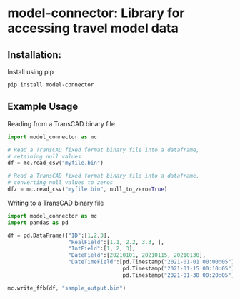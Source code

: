 # model-connector: Library for accessing travel model data

## Installation:

Install using pip

```pip install model-connector```


## Example Usage

Reading from a TransCAD binary file

```python
import model_connector as mc

# Read a TransCAD fixed format binary file into a dataframe, 
# retaining null values
df = mc.read_csv("myfile.bin")

# Read a TransCAD fixed format binary file into a dataframe, 
# converting null values to zeros
dfz = mc.read_csv("myfile.bin", null_to_zero=True)
```

Writing to a TransCAD binary file
```python
import model_connector as mc
import pandas as pd

df = pd.DataFrame({"ID":[1,2,3], 
                   "RealField":[1.1, 2.2, 3.3, ],
                   "IntField":[1, 2, 3],
                   "DateField":[20210101, 20210115, 20210130],
                   "DateTimeField":[pd.Timestamp("2021-01-01 00:00:05"),
                                    pd.Timestamp("2021-01-15 00:10:05"),
                                    pd.Timestamp("2021-01-30 00:20:05")]})

mc.write_ffb(df, "sample_output.bin")
```

